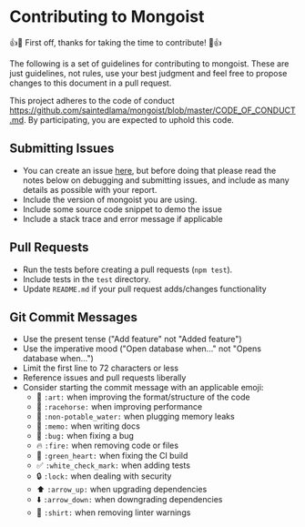 # Contributing to Mongoist

  :+1::tada: First off, thanks for taking the time to contribute! :tada::+1:

The following is a set of guidelines for contributing to mongoist.
These are just guidelines, not rules, use your best judgment and feel free to
propose changes to this document in a pull request.

  This project adheres to the code of conduct https://github.com/saintedlama/mongoist/blob/master/CODE_OF_CONDUCT.md. 
  By participating, you are expected to uphold this code.

## Submitting Issues

* You can create an issue [here](https://github.com/saintedlama/mongoist/issues/new), but
before doing that please read the notes below on debugging and submitting issues,
  and include as many details as possible with your report.
* Include the version of mongoist you are using.
* Include some source code snippet to demo the issue
* Include a stack trace and error message if applicable

## Pull Requests

* Run the tests before creating a pull requests (`npm test`).
* Include tests in the `test` directory.
* Update `README.md` if your pull request adds/changes functionality

## Git Commit Messages

* Use the present tense ("Add feature" not "Added feature")
* Use the imperative mood ("Open database when..." not "Opens database when...")
* Limit the first line to 72 characters or less
* Reference issues and pull requests liberally
* Consider starting the commit message with an applicable emoji:
    * :art: `:art:` when improving the format/structure of the code
    * :racehorse: `:racehorse:` when improving performance
    * :non-potable_water: `:non-potable_water:` when plugging memory leaks
    * :memo: `:memo:` when writing docs
    * :bug: `:bug:` when fixing a bug
    * :fire: `:fire:` when removing code or files
    * :green_heart: `:green_heart:` when fixing the CI build
    * :white_check_mark: `:white_check_mark:` when adding tests
    * :lock: `:lock:` when dealing with security
    * :arrow_up: `:arrow_up:` when upgrading dependencies
    * :arrow_down: `:arrow_down:` when downgrading dependencies
    * :shirt: `:shirt:` when removing linter warnings
